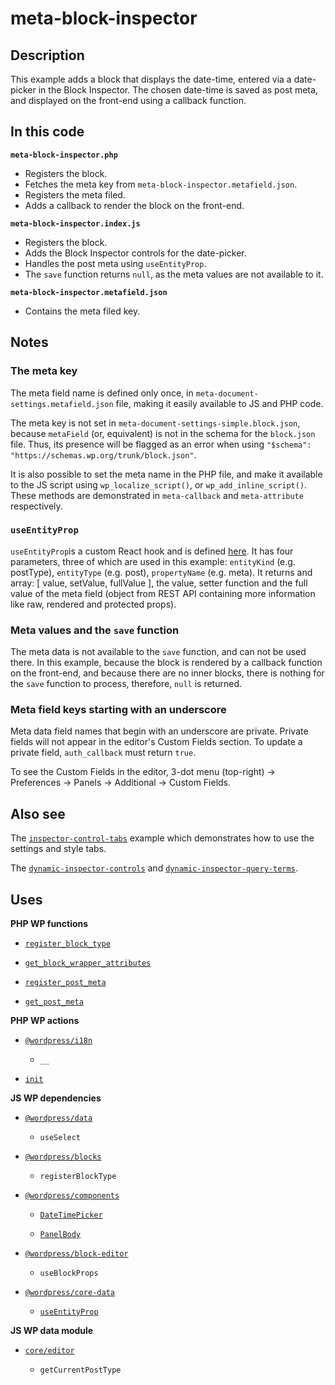 # meta-block-inspector

## Description

This example adds a block that displays the date-time, entered via a date-picker in the Block Inspector. The chosen date-time is saved as post meta, and displayed on the front-end using a callback function.

## In this code

**`meta-block-inspector.php`**

- Registers the block.
- Fetches the meta key from `meta-block-inspector.metafield.json`.
- Registers the meta filed.
- Adds a callback to render the block on the front-end.

**`meta-block-inspector.index.js`**

- Registers the block.
- Adds the Block Inspector controls for the date-picker.
- Handles the post meta using `useEntityProp`.
- The `save` function returns `null`, as the meta values are not available to it.

**`meta-block-inspector.metafield.json`**

- Contains the meta filed key.

## Notes

### The meta key

The meta field name is defined only once, in `meta-document-settings.metafield.json` file, making it easily available to JS and PHP code.

The meta key is not set in `meta-document-settings-simple.block.json`, because `metaField` (or, equivalent) is not in the schema for the `block.json` file. Thus, its presence will be flagged as an error when using `"$schema": "https://schemas.wp.org/trunk/block.json"`.

It is also possible to set the meta name in the PHP file, and make it available to the JS script using `wp_localize_script()`, or `wp_add_inline_script()`. These methods are demonstrated in `meta-callback` and `meta-attribute` respectively.

### `useEntityProp`

`useEntityProp`is a custom React hook and is defined [here](https://github.com/WordPress/gutenberg/blob/trunk/packages/core-data/src/entity-provider.js#L85). It has four parameters, three of which are used in this example: `entityKind` (e.g. postType), `entityType` (e.g. post), `propertyName` (e.g. meta). It returns and array: [ value, setValue, fullValue ], the value, setter function and the full value of the meta field (object from REST API containing more information like raw, rendered and protected props).

### Meta values and the `save` function

The meta data is not available to the `save` function, and can not be used there. In this example, because the block is rendered by a callback function on the front-end, and because there are no inner blocks, there is nothing for the `save` function to process, therefore, `null` is returned.

### Meta field keys starting with an underscore

Meta data field names that begin with an underscore are private. Private fields will not appear in the editor's Custom Fields section. To update a private field, `auth_callback` must return `true`.

To see the Custom Fields in the editor, 3-dot menu (top-right) -> Preferences -> Panels -> Additional -> Custom Fields.

## Also see

The [`inspector-control-tabs`](../inspector-control-tabs/) example which demonstrates how to use the settings and style tabs.

The [`dynamic-inspector-controls`](../dynamic-inspector-controls/) and [`dynamic-inspector-query-terms`](../dynamic-inspector-query-terms/).

## Uses

**PHP WP functions**

- [`register_block_type`](https://developer.wordpress.org/reference/functions/register_block_type/)

- [`get_block_wrapper_attributes`](https://developer.wordpress.org/reference/functions/get_block_wrapper_attributes/)

- [`register_post_meta`](https://developer.wordpress.org/reference/functions/register_post_meta/)

- [`get_post_meta`](https://developer.wordpress.org/reference/functions/get_post_meta/)

**PHP WP actions**

- [`@wordpress/i18n`](https://developer.wordpress.org/block-editor/reference-guides/packages/packages-i18n/)

  - `__`

- [`init`](https://developer.wordpress.org/reference/hooks/init/)

**JS WP dependencies**

- [`@wordpress/data`](https://developer.wordpress.org/block-editor/reference-guides/packages/packages-data/)

  - `useSelect`

- [`@wordpress/blocks`](https://developer.wordpress.org/block-editor/reference-guides/packages/packages-blocks/)

  - `registerBlockType`

- [`@wordpress/components`](https://developer.wordpress.org/block-editor/reference-guides/components/)

  - [`DateTimePicker`](https://developer.wordpress.org/block-editor/reference-guides/components/date-time/)

  - [`PanelBody`](https://developer.wordpress.org/block-editor/reference-guides/components/panel/)

- [`@wordpress/block-editor`](https://developer.wordpress.org/block-editor/reference-guides/packages/packages-block-editor/)

  - `useBlockProps`

- [`@wordpress/core-data`](https://developer.wordpress.org/block-editor/reference-guides/packages/packages-core-data/)

  - [`useEntityProp`](https://github.com/WordPress/gutenberg/blob/trunk/packages/core-data/src/entity-provider.js#L85)

**JS WP data module**

- [`core/editor`](https://developer.wordpress.org/block-editor/reference-guides/data/data-core-editor/)

  - `getCurrentPostType`
